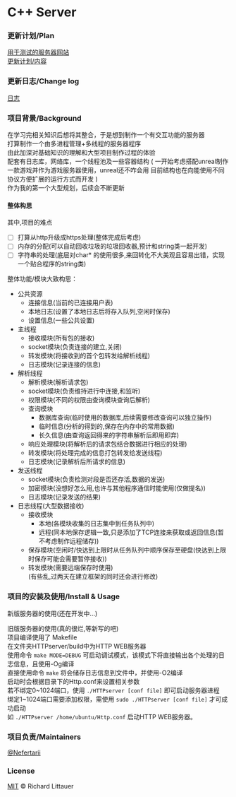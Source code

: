 # C++ Server  
### 更新计划/Plan
[用于测试的服务器网站](http://webwasi.com/)      
[更新计划/内容](https://github.com/Nefertarii/WebServer/blob/master/ChangeLog.md)

### 更新日志/Change log
[日志](https://github.com/Nefertarii/WebServer/blob/master/ChangeLog.md)

### 项目背景/Background
在学习完相关知识后想将其整合，于是想到制作一个有交互功能的服务器  
打算制作一个由多进程管理+多线程的服务器程序    
由此加深对基础知识的理解和大型项目制作过程的体验  
配套有日志库，网络库，一个线程池及一些容器结构
( 一开始考虑搭配unreal制作一款游戏并作为游戏服务器使用，unreal还不咋会用 
  目前结构也在向能使用不同协议方便扩展的运行方式而开发 )   
作为我的第一个大型规划，后续会不断更新  

#### 整体构思
其中,项目的难点
- [ ] 打算从http升级成https处理(整体完成后考虑)
- [ ] 内存的分配(可以自动回收垃圾的垃圾回收器,预计和string类一起开发)
- [ ] 字符串的处理(底层对char* 的使用很多,来回转化不大美观且容易出错，实现一个贴合程序的string类)

整体功能/模块大致构思：  
* 公共资源
	* 连接信息(当前的已连接用户表)
	* 本地日志(设置了本地日志后将存入队列,空闲时保存)
	* 设置信息(一些公共设置)
* 主线程	
	* 接收模块(所有包的接收)
	* socket模块(负责连接的建立,关闭)
	* 转发模块(将接收到的首个包转发给解析线程)
	* 日志模块(记录连接的信息)
* 解析线程	
	* 解析模块(解析请求包)
	* socket模块(负责维持进行中连接,和监听)
	* 权限模块(不同的权限由查询模块查询后解析)
	* 查询模块
		* 数据库查询(临时使用的数据库,后续需要修改查询可以独立操作)
		* 临时信息(分析的得到的,保存在内存中的常用数据)
		* 长久信息(由查询返回得来的字符串解析后即用即弃)
	* 响应处理模块(将解析后的请求包结合数据进行相应的处理)
	* 转发模块(将处理完成的信息打包转发给发送线程)
	* 日志模块(记录解析后所请求的信息)
* 发送线程	
	* socket模块(负责检测对段是否还存活,数据的发送)
	* 加密模块(没想好怎么用,也许与其他程序通信时能使用(仅做提名))
	* 日志模块(记录发送的结果)
* 日志线程(大型数据接收)
	* 接收模块
		* 本地(各模块收集的日志集中到任务队列中)
		* 远程(同本地保存逻辑一致,只是添加了TCP连接来获取或返回信息(暂不考虑制作远程储存))
	* 保存模块(空闲时/快达到上限时从任务队列中顺序保存至硬盘(快达到上限时保存可能会需要暂停接收))
	* 转发模块(需要远端保存时使用)  
(有些乱,过两天在建立框架的同时还会进行修改)

### 项目的安装及使用/Install & Usage
新版服务器的使用(还在开发中...)  

旧版服务器的使用(真的很烂,等新写的吧)   
项目编译使用了 Makefile  
在文件夹HTTPserver/build中为HTTP WEB服务器  
使用命令 ```make MODE=DEBUG``` 可启动调试模式，该模式下将直接输出各个处理的日志信息，且使用-Og编译  
直接使用命令 ```make``` 将会储存日志信息到文件中，并使用-O2编译  
启动时会根据目录下的Http.conf来设置相关参数  
若不绑定0\~1024端口，使用 ```./HTTPserver [conf file]``` 即可启动服务器进程  
绑定1\~1024端口需要添加权限，需使用 ```sudo ./HTTPserver [conf file]``` 才可成功启动  
如 ```./HTTPserver /home/ubuntu/Http.conf``` 启动HTTP WEB服务器。  

### 项目负责/Maintainers
[@Nefertarii](https://github.com/Nefertarii)  

### License
[MIT](https://github.com/Nefertarii/WebServer/blob/master/LICENSE) © Richard Littauer   
